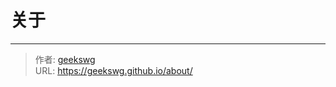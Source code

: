 # 关于




---

> 作者: [geekswg](https://github.com/geekswg)  
> URL: https://geekswg.github.io/about/  

